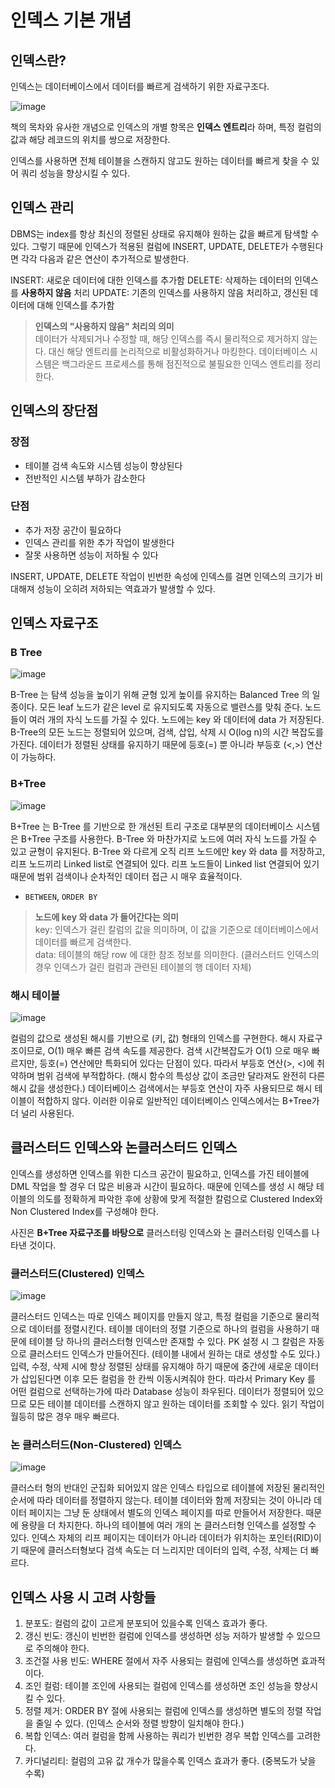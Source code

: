 # 인덱스 기본 개념

## 인덱스란?

인덱스는 데이터베이스에서 데이터를 빠르게 검색하기 위한 자료구조다. 

![image](../images/Index.png)

책의 목차와 유사한 개념으로 인덱스의 개별 항목은 **인덱스 엔트리**라 하며, 특정 컬럼의 값과 해당 레코드의 위치를 쌍으로 저장한다. 

인덱스를 사용하면 전체 테이블을 스캔하지 않고도 원하는 데이터를 빠르게 찾을 수 있어 쿼리 성능을 향상시킬 수 있다.


## 인덱스 관리

DBMS는 index를 항상 최신의 정렬된 상태로 유지해야 원하는 값을 빠르게 탐색할 수 있다. 
그렇기 때문에 인덱스가 적용된 컬럼에 INSERT, UPDATE, DELETE가 수행된다면 각각 다음과 같은 연산이 추가적으로 발생한다.

INSERT: 새로운 데이터에 대한 인덱스를 추가함
DELETE: 삭제하는 데이터의 인덱스를 **사용하지 않음** 처리
UPDATE: 기존의 인덱스를 사용하지 않음 처리하고, 갱신된 데이터에 대해 인덱스를 추가함

> **인덱스의 "사용하지 않음" 처리의 의미**  
> 데이터가 삭제되거나 수정할 때, 해당 인덱스를 즉시 물리적으로 제거하지 않는다. 대신 해당 엔트리를 논리적으로 비활성화하거나 마킹한다.
> 데이터베이스 시스템은 백그라운드 프로세스를 통해 점진적으로 불필요한 인덱스 엔트리를 정리한다.


## 인덱스의 장단점

### 장점
- 테이블 검색 속도와 시스템 성능이 향상된다
- 전반적인 시스템 부하가 감소한다

### 단점
- 추가 저장 공간이 필요하다  
- 인덱스 관리를 위한 추가 작업이 발생한다
- 잘못 사용하면 성능이 저하될 수 있다

INSERT, UPDATE, DELETE 작업이 빈번한 속성에 인덱스를 걸면 인덱스의 크기가 비대해져 성능이 오히려 저하되는 역효과가 발생할 수 있다.

## 인덱스 자료구조

### B Tree

![image](../images/B-Tree_Index.png)

B-Tree 는 탐색 성능을 높이기 위해 균형 있게 높이를 유지하는 Balanced Tree 의 일종이다. 모든 leaf 노드가 같은 level 로 유지되도록 자동으로 밸련스를 맞춰 준다.
노드 들이 여러 개의 자식 노드를 가질 수 있다. 노드에는 key 와 데이터에 data 가 저장된다. B-Tree의 모든 노드는 정렬되어 있으며, 검색, 삽입, 삭제 시 O(log n)의 시간 복잡도를 가진다.
데이터가 정렬된 상태를 유지하기 때문에 등호(=) 뿐 아니라 부등호 (<,>) 연산이 가능하다.


### B+Tree

![image](../images/B+Tree_Index.png)

B+Tree 는 B-Tree 를 기반으로 한 개선된 트리 구조로 대부분의 데이터베이스 시스템은 B+Tree 구조를 사용한다.
B-Tree 와 마찬가지로 노드에 여러 자식 노드를 가질 수 있고 균형이 유지된다. B-Tree 와 다르게 오직 리프 노드에만 key 와 data 를 저장하고, 리프 노드끼리 Linked list로 연결되어 있다.
리프 노드들이 Linked list 연결되어 있기 때문에 범위 검색이나 순차적인 데이터 접근 시 매우 효율적이다.
- `BETWEEN`, `ORDER BY`


> **노드에 key 와 data 가 들어간다는 의미**  
> key: 인덱스가 걸린 칼럼의 값을 의미하며, 이 값을 기준으로 데이터베이스에서 데이터를 빠르게 검색한다.  
> data: 테이블의 해당 row 에 대한 참조 정보를 의미한다. (클러스터드 인덱스의 경우 인덱스가 걸린 컬럼과 관련된 테이블의 행 데이터 자체)

### 해시 테이블

![image](../images/Hash_Index.png)

컬럼의 값으로 생성된 해시를 기반으로 (키, 값) 형태의 인덱스를 구현한다. 해시 자료구조이므로, O(1) 매우 빠른 검색 속도를 제공한다. 
검색 시간복잡도가 O(1) 으로 매우 빠르지만, 등호(=) 연산에만 특화되어 있다는 단점이 있다. 따라서 부등호 연산(>, <)에 취약하며 범위 검색에 부적합하다. (해시 함수의 특성상 값이 조금만 달라져도 완전히 다른 해시 값을 생성한다.)
데이터베이스 검색에서는 부등호 연산이 자주 사용되므로 해시 테이블이 적합하지 않다. 이러한 이유로 일반적인 데이터베이스 인덱스에서는 B+Tree가 더 널리 사용된다.
 

## 클러스터드 인덱스와 논클러스터드 인덱스

인덱스를 생성하면 인덱스를 위한 디스크 공간이 필요하고, 인덱스를 가진 테이블에 DML 작업을 할 경우 더 많은 비용과 시간이 필요하다. 
때문에 인덱스를 생성 시 해당 테이블의 의도를 정확하게 파악한 후에 상황에 맞게 적절한 칼럼으로 Clustered Index와 Non Clustered Index를 구성해야 한다.

사진은 **B+Tree 자료구조를 바탕으로** 클러스터링 인덱스와 논 클러스터링 인덱스를 나타낸 것이다.

### 클러스터드(Clustered) 인덱스

![image](../images/Clustered_Index.png)

클러스터드 인덱스는 따로 인덱스 페이지를 만들지 않고, 특정 컬럼을 기준으로 물리적으로 데이터를 정렬시킨다. 테이블 데이터의 정렬 기준으로 하나의 컬럼을 사용하기 때문에 테이블 당 하나의 클러스터형 인덱스만 존재할 수 있다.
PK 설정 시 그 칼럼은 자동으로 클러스터드 인덱스가 만들어진다. (테이블 내에서 원하는 대로 생성할 수도 있다.)
입력, 수정, 삭제 시에 항상 정렬된 상태를 유지해야 하기 때문에 중간에 새로운 데이터가 삽입된다면 이후 모든 컬럼을 한 칸씩 이동시켜줘야 한다. 따라서 Primary Key 를 어떤 컬럼으로 선택하는가에 따라 Database 성능이 좌우된다.
데이터가 정렬되어 있으므로 모든 테이블 데이터를 스캔하지 않고 원하는 데이터를 조회할 수 있다. 읽기 작업이 월등히 많은 경우 매우 빠르다.

### 논 클러스터드(Non-Clustered) 인덱스

![image](../images/Non-Clustered_Index.png)

클러스터 형의 반대인 군집화 되어있지 않은 인덱스 타입으로 테이블에 저장된 물리적인 순서에 따라 데이터를 정렬하지 않는다.
테이블 데이터와 함께 저장되는 것이 아니라 데이터 페이지는 그냥 둔 상태에서 별도의 인덱스 페이지를 따로 만들어서 저장한다. 때문에 용량을 더 차지한다.
하나의 테이블에 여러 개의 논 클러스터형 인덱스를 설정할 수 있다. 인덱스 자체의 리프 페이지는 데이터가 아니라 데이터가 위치하는 포인터(RID)이기 때문에 클러스터형보다 검색 속도는 더 느리지만 데이터의 입력, 수정, 삭제는 더 빠르다.

## 인덱스 사용 시 고려 사항들

1. 분포도: 컬럼의 값이 고르게 분포되어 있을수록 인덱스 효과가 좋다.
2. 갱신 빈도: 갱신이 빈번한 컬럼에 인덱스를 생성하면 성능 저하가 발생할 수 있으므로 주의해야 한다.
3. 조건절 사용 빈도: WHERE 절에서 자주 사용되는 컬럼에 인덱스를 생성하면 효과적이다.
4. 조인 컬럼: 테이블 조인에 사용되는 컬럼에 인덱스를 생성하면 조인 성능을 향상시킬 수 있다.
5. 정렬 제거: ORDER BY 절에 사용되는 컬럼에 인덱스를 생성하면 별도의 정렬 작업을 줄일 수 있다. (인덱스 순서와 정렬 방향이 일치해야 한다.)
6. 복합 인덱스: 여러 컬럼을 함께 사용하는 쿼리가 빈번한 경우 복합 인덱스를 고려한다.
7. 카디널리티: 컬럼의 고유 값 개수가 많을수록 인덱스 효과가 좋다. (중복도가 낮을 수록)


